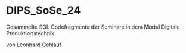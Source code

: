 # DIPS_SoSe_24

Gesammelte SQL Codefragmente der Seminare in dem Modul Digitale Produktionstechnik

von Leonhard Gehlauf
